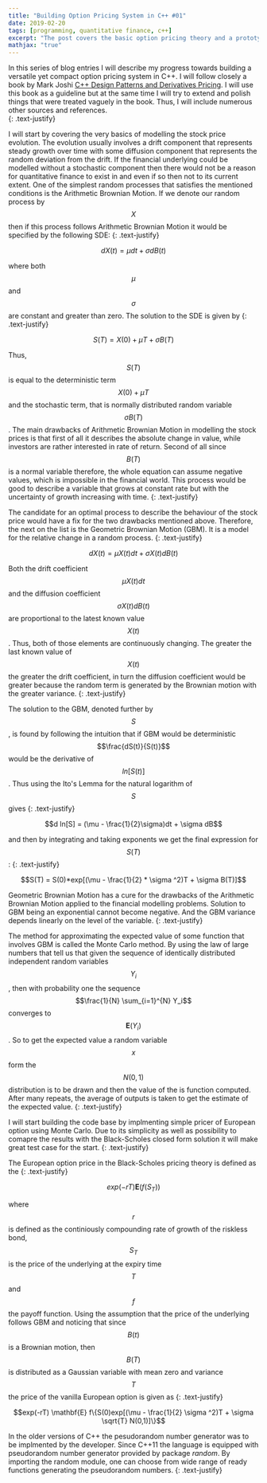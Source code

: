 ```yaml
---
title: "Building Option Pricing System in C++ #01"
date: 2019-02-20
tags: [programming, quantitative finance, c++]
excerpt: "The post covers the basic option pricing theory and a prototype of a random number generator class."
mathjax: "true"
---
```


In this series of blog entries I will describe my progress towards building a versatile yet compact option pricing system in C++. I will follow closely a book by Mark Joshi [C++ Design Patterns and Derivatives Pricing](https://www.amazon.com/Patterns-Derivatives-Pricing-Mathematics-Finance/dp/0521721628). I will use this book as a guideline but at the same time I will try to extend and polish things that were treated vaguely in the book. Thus, I will include numerous other sources and references.  
{: .text-justify}

I will start by covering the very basics of modelling the stock price evolution. The evolution usually involves a drift component that represents steady growth over time with some diffusion component that represents the random deviation from the drift. If the financial underlying could be modelled without a stochastic component then there would not be a reason for quantitative finance to exist in and even if so then not to its current extent. One of the simplest random processes that satisfies the mentioned conditions is the Arithmetic Brownian Motion. If we denote our random process by $$X$$ then if this process follows Arithmetic Brownian Motion it would be specified by the following SDE: 
{: .text-justify}

$$dX(t) = \mu dt + \sigma dB(t)$$

where both $$\mu$$ and $$\sigma$$ are constant and greater than zero. The solution to the SDE is given by 
{: .text-justify}

$$S(T) =  X(0) + \mu T + \sigma B(T)$$

Thus, $$S(T)$$ is equal to the deterministic term $$X(0) + \mu T$$ and the stochastic term, that is normally distributed random variable $$\sigma B(T)$$. The main drawbacks of Arithmetic Brownian Motion in modelling the stock prices is that first of all it describes the absolute change in value, while investors are rather interested in rate of return. Second of all since $$B(T)$$ is a normal variable therefore, the whole equation can assume negative values, which is impossible in the financial world. This process would be good to describe a variable that grows at constant rate but with the uncertainty of growth increasing with time.
{: .text-justify}

The candidate for an optimal process to describe the behaviour of the stock price would have a fix for the two drawbacks mentioned above. Therefore, the next on the list is the Geometric Brownian Motion (GBM). It is a model for the relative change in a random process. 
{: .text-justify}

$$dX(t) = \mu X(t)dt + \sigma X(t)dB(t)$$

Both the drift coefficient $$\mu X(t)dt$$ and the diffusion coefficient $$\sigma X(t)dB(t)$$ are proportional to the latest known value $$X(t)$$. Thus, both of those elements are continuously changing. The greater the last known value of $$X(t)$$ the greater the drift coefficient, in turn the diffusion coefficient would be greater because the random term is generated by the Brownian motion with the greater variance.
{: .text-justify}

The solution to the GBM, denoted further by $$S$$, is found by following the intuition that if GBM would be deterministic $$\frac{dS(t)}{S(t)}$$ would be the derivative of $$ln[S(t)]$$. Thus using the Ito's Lemma for the natural logarithm of $$S$$ gives
{: .text-justify}

$$d ln[S] = (\mu - \frac{1}{2}\sigma)dt + \sigma dB$$

and then by integrating and taking exponents we get the final expression for $$S(T)$$:
{: .text-justify}

$$S(T) = S(0)*exp[(\mu - \frac{1}{2} * \sigma ^2)T + \sigma B(T)]$$

Geometric Brownian Motion has a cure for the drawbacks of the Arithmetic Brownian Motion applied to the financial modelling problems. Solution to GBM being an exponential cannot become negative. And the GBM variance depends linearly on the level of the variable.
{: .text-justify}

The method for approximating the expected value of some function that involves GBM is called the Monte Carlo method. By using the law of large numbers that tell us that given the sequence of identically distributed independent random variables $$Y_i$$, then with probability one the sequence $$\frac{1}{N} \sum_{i=1}^{N} Y_i$$ converges to $$\mathbf{E} (Y_i)$$. So to get the expected value a random variable $$x$$ form the $$N(0, 1)$$ distribution is to be drawn and then the value of the is function computed. After many repeats, the average of outputs is taken to get the estimate of the expected value.
{: .text-justify}

I will start building the code base by implmenting simple pricer of European option using Monte Carlo. Due to its simplicity as well as possibility to comapre the results with the Black-Scholes closed form solution it will make great test case for the start.
{: .text-justify}

The European option price in the Black-Scholes pricing theory is defined as the
{: .text-justify}

$$exp(-rT) \mathbf{E} (f(S_T))$$

where $$r$$ is defined as the continiously compounding rate of growth of the riskless bond, $$S_T$$ is the price of the underlying at the expiry time $$T$$ and $$f$$ the payoff function. Using the assumption that the price of the underlying follows GBM and noticing that since $$B(t)$$ is a Brownian motion, then $$B(T)$$ is distributed as a Gaussian variable with mean zero and variance $$T$$ the price of the vanilla European option is given as
{: .text-justify}

$$exp(-rT) \mathbf{E} f\{S(0)exp[(\mu - \frac{1}{2} \sigma ^2)T + \sigma \sqrt{T} N(0,1)]\}$$

In the older versions of C++ the pesudorandom number generator was to be implmented by the developer. Since C++11 the language is equipped with pseudorandom number generator provided by package *random*. By importing the random module, one can choose from wide range of ready functions generating the pseudorandom numbers.
{: .text-justify}
